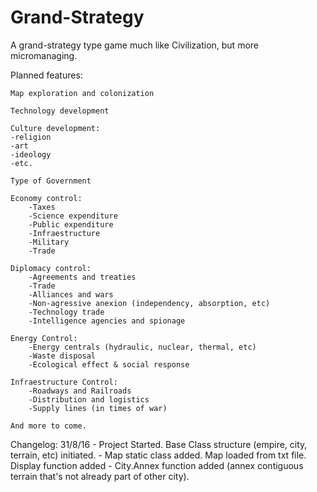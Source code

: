 # Grand-Strategy
A grand-strategy type game much like Civilization, but more micromanaging.

Planned features:

	Map exploration and colonization
	
	Technology development

	Culture development:
  	-religion
  	-art
  	-ideology
  	-etc.
		
	Type of Government
	
	Economy control:
		-Taxes
		-Science expenditure
		-Public expenditure
		-Infraestructure
		-Military
		-Trade
		
	Diplomacy control:
		-Agreements and treaties
		-Trade
		-Alliances and wars
		-Non-agressive anexion (independency, absorption, etc)
		-Technology trade
		-Intelligence agencies and spionage
		
	Energy Control:
		-Energy centrals (hydraulic, nuclear, thermal, etc)
		-Waste disposal
		-Ecological effect & social response
		
	Infraestructure Control:
		-Roadways and Railroads
		-Distribution and logistics
		-Supply lines (in times of war)
		
	And more to come.



Changelog:
31/8/16 - Project Started. Base Class structure (empire, city, terrain, etc) initiated.
	- Map static class added. Map loaded from txt file. Display function added
	- City.Annex function added (annex contiguous terrain that's not already part of other city).
	
